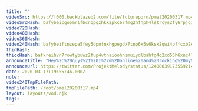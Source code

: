 ```yaml
---
title: ""
videoSrc: https://f000.backblazeb2.com/file/futureporn/pmel20200317.mp4
videoSrcHash: bafybeicgo5mrlfbcnbpqzhkk2pkc67fmq2hfhph4lstrcys2fy6rpjginu?filename=projektmelody-chaturbate-20200317T195546Z-source.mp4
video720Hash: 
video480Hash: 
video360Hash: 
video240Hash: bafybeiftnzepa5fwy5dpntnxhgpegdx7tnp6x5s6ksx2qwi4pffcxb2ele?filename=projektmelody-chaturbate-20200317T195546Z-240p.mp4
thinHash: 
thiccHash: bafkreihvn7rowtybuwz2fup4vtnaioohhzmuiydlbahfg4q2xd55h6xnc4?filename=20200317T195546Z-thicc.jpg
announceTitle: "Hey%2C%20guys%21%20I%27m%20online%20and%20rocking%20my%20pink%20buzzy%20boi%21%20%28finally%29%20Come%20say%20hey%21%20cuz%20I%20wanna%20play%21%20%3Asweat_drops%3A%20%20%28ps.%20JoJo%20Poses%20are%20hard%29"
announceUrl: https://twitter.com/ProjektMelody/status/1240003917355921412
date: 2020-03-17T19:55:46.000Z
note: 
video240TmpFilePath: 
tmpFilePath: /root/pmel20200317.mp4
layout: layouts/vod.njk
tags:
---
```

